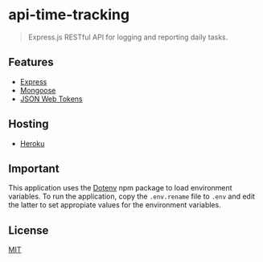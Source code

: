 # api-time-tracking
> Express.js RESTful API for logging and reporting daily tasks.

## Features

- [Express](https://expressjs.com/)
- [Mongoose](https://mongoosejs.com/)
- [JSON Web Tokens](https://jwt.io/)

## Hosting

- [Heroku](https://www.heroku.com/)

## Important

This application uses the [Dotenv](https://www.npmjs.com/package/dotenv) npm package to load environment variables.
To run the application, copy the `.env.rename` file to `.env` and edit the latter to set appropiate values for the environment variables.

## License
[MIT](https://github.com/ccalvarez/api-time-tracking/blob/master/LICENSE)
